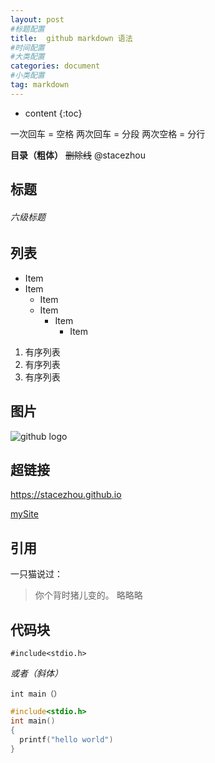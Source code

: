 ```yaml
---
layout: post
#标题配置
title:  github markdown 语法
#时间配置
#大类配置
categories: document
#小类配置
tag: markdown
---
```


* content
{:toc}




一次回车 = 空格
两次回车 = 分段
两次空格 = 分行

**目录（粗体）**
~~删除线~~
@stacezhou
## 标题
###### 六级标题

## 列表
* Item
* Item
  - Item
  - Item
    - Item
      - Item

1. 有序列表
2. 有序列表
3. 有序列表

## 图片
![github logo](logo.png)

## 超链接
https://stacezhou.github.io

[mySite](https://stacezhou.github.io)

## 引用
一只猫说过：
> 你个背时猪儿变的。
> 略略略

## 代码块
    #include<stdio.h>

*或者（斜体）*
```
int main（）
```

```C
#include<stdio.h>
int main()
{
  printf("hello world")
}
```
